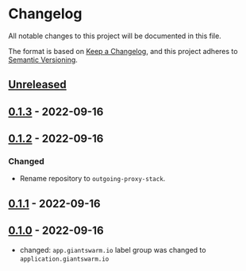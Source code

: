 # Changelog

All notable changes to this project will be documented in this file.

The format is based on [Keep a Changelog](https://keepachangelog.com/en/1.0.0/),
and this project adheres to [Semantic Versioning](https://semver.org/spec/v2.0.0.html).

## [Unreleased]

## [0.1.3] - 2022-09-16

## [0.1.2] - 2022-09-16

### Changed

- Rename repository to `outgoing-proxy-stack`.

## [0.1.1] - 2022-09-16

## [0.1.0] - 2022-09-16

- changed: `app.giantswarm.io` label group was changed to `application.giantswarm.io`

[Unreleased]: https://github.com/giantswarm/outgoing-proxy-stack/compare/v0.1.3...HEAD
[0.1.3]: https://github.com/giantswarm/outgoing-proxy-stack/compare/v0.1.2...v0.1.3
[0.1.2]: https://github.com/giantswarm/outgoing-proxy-stack/compare/v0.1.1...v0.1.2
[0.1.1]: https://github.com/giantswarm/outgoing-proxy-stack/compare/v0.1.0...v0.1.1
[0.1.0]: https://github.com/giantswarm/outgoing-proxy-stack/releases/tag/v0.1.0
